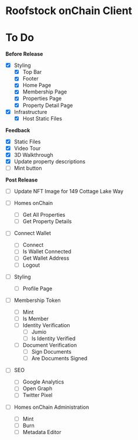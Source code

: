 # Roofstock onChain Client

# To Do

**Before Release**

- [x] Styling
  - [x] Top Bar
  - [x] Footer
  - [x] Home Page
  - [x] Membership Page
  - [x] Properties Page
  - [x] Property Detail Page
- [x] Infrastructure
  - [x] Host Static Files

**Feedback**

- [x] Static Files
- [x] Video Tour
- [x] 3D Walkthrough
- [x] Update property descriptions
- [ ] Mint button

**Post Release**

- [ ] Update NFT Image for 149 Cottage Lake Way

- [ ] Homes onChain
  - [ ] Get All Properties
  - [ ] Get Property Details
- [ ] Connect Wallet
  - [ ] Connect
  - [ ] Is Wallet Connected
  - [ ] Get Wallet Address
  - [ ] Logout
- [ ] Styling
  - [ ] Profile Page
- [ ] Membership Token
  - [ ] Mint
  - [ ] Is Member
  - [ ] Identity Verification
    - [ ] Jumio
    - [ ] Is Identity Verified
  - [ ] Document Verification
    - [ ] Sign Documents
    - [ ] Are Documents Signed
- [ ] SEO
  - [ ] Google Analytics
  - [ ] Open Graph
  - [ ] Twitter Pixel
- [ ] Homes onChain Administration
  - [ ] Mint
  - [ ] Burn
  - [ ] Metadata Editor
